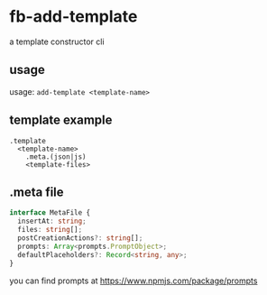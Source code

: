 # fb-add-template

a template constructor cli

## usage

usage: `add-template <template-name>`

## template example

```
.template
  <template-name>
    .meta.(json|js)
    <template-files>
```

## .meta file

```ts
interface MetaFile {
  insertAt: string;
  files: string[];
  postCreationActions?: string[];
  prompts: Array<prompts.PromptObject>;
  defaultPlaceholders?: Record<string, any>;
}
```

you can find prompts at https://www.npmjs.com/package/prompts
